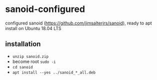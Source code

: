 # sanoid-configured
configured sanoid (https://github.com/jimsalterjrs/sanoid), ready to apt install on Ubuntu 18.04 LTS

## installation
- `unzip sanoid.zip`
- become root `sudo -i`
- `cd sanoid`
- `apt install --yes ../sanoid_*_all.deb`

